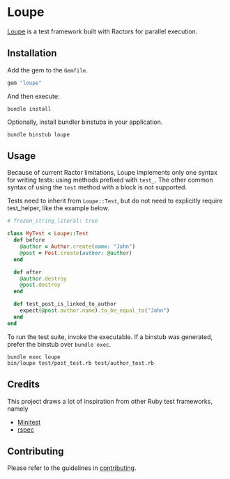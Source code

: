 # Loupe

[Loupe](https://en.wikipedia.org/wiki/Loupe) is a test framework built with Ractors for parallel execution.

## Installation

Add the gem to the `Gemfile`.

```ruby
gem "loupe"
```

And then execute:

```shell
bundle install
```

Optionally, install bundler binstubs in your application.

```shell
bundle binstub loupe
```

## Usage

Because of current Ractor limitations, Loupe implements only one syntax for writing tests: using methods prefixed with `test_`. The other common syntax of using the `test` method with a block is not supported.

Tests need to inherit from `Loupe::Test`, but do not need to explicitly require test_helper, like the example below.

```ruby
# frozen_string_literal: true

class MyTest < Loupe::Test
  def before
    @author = Author.create(name: "John")
    @post = Post.create(author: @author)
  end

  def after
    @author.destroy
    @post.destroy
  end

  def test_post_is_linked_to_author
    expect(@post.author.name).to_be_equal_to("John")
  end
end
```

To run the test suite, invoke the executable. If a binstub was generated, prefer the binstub over `bundle exec`.

```shell
bundle exec loupe
bin/loupe test/post_test.rb test/author_test.rb
```

## Credits

This project draws a lot of inspiration from other Ruby test frameworks, namely

- [Minitest](https://github.com/seattlerb/minitest)
- [rspec](https://github.com/rspec/rspec)

## Contributing

Please refer to the guidelines in [contributing](https://github.com/vinistock/loupe/blob/master/CONTRIBUTING.md).
